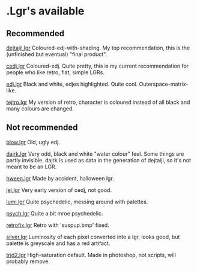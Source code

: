 # .Lgr's available #

## Recommended ##

[dejtaijl.lgr](LGR/dejtaijl.lgr) Coloured-edj-with-shading. My top recommendation, this is the (unfinished but eventual) "final product".

[cedj.lgr](LGR/cedj.lgr) Coloured-edj. Quite pretty, this is my current recommendation for people who like retro, flat, simple LGRs.

[edj.lgr](LGR/edj.lgr) Black and white, edjes highlighted. Quite cool. Outerspace-matrix-like.

[tejtro.lgr](LGR/tejtro.lgr) My version of retro, character is coloured instead of all black and many colours are changed.

## Not recommended ##

[blow.lgr](LGR/notrecommended/blow.lgr) Old, ugly edj.

[dajrk.lgr](LGR/notrecommended/dajrk.lgr) Very odd, black and white "water colour" feel. Some things are partly invisible. dajrk is used as data in the generation of dejtaijl, so it's not meant to be an LGR.

[hween.lgr](LGR/notrecommended/hween.lgr) Made by accident, halloween lgr.

[jej.lgr](LGR/notrecommended/jej.lgr) Very early version of cedj, not good.

[lumi.lgr](LGR/notrecommended/lumi.lgr) Quite psychedelic, messing around with palettes.

[psych.lgr](LGR/notrecommended/psych.lgr) Quite a bit mroe psychedelic.

[retrofix.lgr](LGR/notrecommended/retrofix.lgr) Retro with 'suspup.bmp' fixed.

[silver.lgr](LGR/notrecommended/silver.lgr) Luminosity of each pixel converted into a lgr, looks good, but palette is greyscale and has a red artifact.

[trjd2.lgr](LGR/notrecommended/trjd2.lgr) High-saturation default. Made in photoshop, not scripts, will probably remove.

